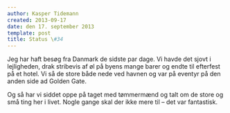 ```yaml
---
author: Kasper Tidemann
created: 2013-09-17
date: den 17. september 2013
template: post
title: Status \#34
---
```


Jeg har haft besøg fra Danmark de sidste par dage. Vi havde det sjovt i lejligheden, drak stribevis af øl på byens mange barer og endte til efterfest på et hotel. Vi så de store både nede ved havnen og var på eventyr på den anden side ad Golden Gate.

Og så har vi siddet oppe på taget med tømmermænd og talt om de store og små ting her i livet. Nogle gange skal der ikke mere til – det var fantastisk.